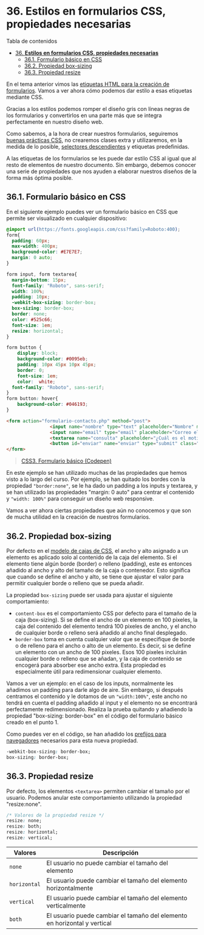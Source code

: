 # 36. **Estilos en formularios CSS, propiedades necesarias**

Tabla de contenidos

- [36. **Estilos en formularios CSS, propiedades necesarias**](#36-estilos-en-formularios-css-propiedades-necesarias)
  - [36.1. Formulario básico en CSS](#361-formulario-básico-en-css)
  - [36.2. Propiedad box-sizing](#362-propiedad-box-sizing)
  - [36.3. Propiedad resize](#363-propiedad-resize)

En el tema anterior vimos las [etiquetas HTML para la creación de formularios](https://github.com/Sergio-Rey-Personal/DIW/blob/master/UD03_Disenyo_y_maquetacion_web_con_HTML5_y_CSS3/UD03_04_EtiquetasParaCreacionFormulariosHTML.md). Vamos a ver ahora cómo podemos dar estilo a esas etiquetas mediante CSS.

Gracias a los estilos podemos romper el diseño gris con líneas negras de los formularios y convertirlos en una parte más que se integra perfectamente en nuestro diseño web.

Como sabemos, a la hora de crear nuestros formularios, seguiremos [buenas prácticas CSS](https://github.com/Sergio-Rey-Personal/DIW/blob/master/UD03_Disenyo_y_maquetacion_web_con_HTML5_y_CSS3/UD03_32_BuenasPracticasCSS.md), no crearemos clases extra y utilizaremos, en la medida de lo posible, [selectores descendientes](https://github.com/Sergio-Rey-Personal/DIW/blob/master/UD03_Disenyo_y_maquetacion_web_con_HTML5_y_CSS3/UD03_23_SelectoresCSS.md#35-selector-descendiente) y etiquetas predefinidas.

A las etiquetas de los formularios se les puede dar estilo CSS al igual que al resto de elementos de nuestro documento. Sin embargo, debemos conocer una serie de propiedades que nos ayuden a elaborar nuestros diseños de la forma más óptima posible.

## 36.1. Formulario básico en CSS

En el siguiente ejemplo puedes ver un formulario básico en CSS que permite ser visualizado en cualquier dispositivo:

```css
@import url(https://fonts.googleapis.com/css?family=Roboto:400);
form{
  padding: 60px;
  max-width: 400px;
  background-color: #E7E7E7;
  margin: 0 auto;
}

form input, form textarea{
  margin-bottom: 15px;
  font-family: "Roboto", sans-serif;
  width: 100%;
  padding: 10px;
  -webkit-box-sizing: border-box;
  box-sizing: border-box; 
  border: none; 
  color: #525c66; 
  font-size: 1em;
  resize: horizontal; 
}

form button {
	display: block;
	background-color: #0095eb;
	padding: 10px 45px 10px 45px;
	border: 0;
	font-size: 1em; 
	color: 	white;
  font-family: "Roboto", sans-serif;
}
form button: hover{
	background-color: #046193;
}
```

```html
<form action="formulario-contacto.php" method="post">	
				<input name="nombre" type="text" placeholder="Nombre" maxlength="30" pattern="[a-zA-Z0-9]+" required autofocus/>
				<input name="email" type="email" placeholder="Correo electrónico" required />	
				<textarea name="consulta" placeholder="¿Cuál es el motivo de tu consulta?" rows="6" required></textarea>
				<button id="enviar" name="enviar" type="submit" class="btn">ENVIAR</button>
</form>	
```

> [CSS3. Formulario básico (Codepen)](https://codepen.io/sergio-rey-personal/pen/KKVNQqK)

En este ejemplo se han utilizado muchas de las propiedades que hemos visto a lo largo del curso. Por ejemplo, se han quitado los bordes con la propiedad `"border:none"`, se le ha dado un padding a los inputs y textarea, y se han utilizado las propiedades "margin: 0 auto" para centrar el contenido y `"width: 100%"` para conseguir un diseño web responsive.

Vamos a ver ahora ciertas propiedades que aún no conocemos y que son de mucha utilidad en la creación de nuestros formularios.

## 36.2. Propiedad box-sizing

Por defecto en el [modelo de cajas de CSS](https://github.com/Sergio-Rey-Personal/DIW/blob/master/UD03_Disenyo_y_maquetacion_web_con_HTML5_y_CSS3/UD03_33_ModeloDeCajasCSS.md), el ancho y alto asignado a un elemento es aplicado solo al contenido de la caja del elemento. Si el elemento tiene algún borde (border) o relleno (padding), este es entonces añadido al ancho y alto del tamaño de la caja o contenedor. Esto significa que cuando se define el ancho y alto, se tiene que ajustar el valor para permitir cualquier borde o relleno que se pueda añadir.

La propiedad `box-sizing` puede ser usada para ajustar el siguiente comportamiento:

- `content-box` es el comportamiento CSS por defecto para el tamaño de la caja (box-sizing). Si se define el ancho de un elemento en 100 pixeles, la caja del contenido del elemento tendrá 100 pixeles de ancho, y el ancho de cualquier borde o relleno será añadido al ancho final desplegado.
- `border-box` toma en cuenta cualquier valor que se especifique de borde o de relleno para el ancho o alto de un elemento. Es decir, si se define un elemento con un ancho de 100 pixeles. Esos 100 pixeles incluirán cualquier borde o relleno que se añadan, y la caja de contenido se encogerá para absorber ese ancho extra. Esta propiedad es especialmente útil para redimensionar cualquier elemento.

Vamos a ver un ejemplo: en el caso de los inputs, normalmente les añadimos un padding para darle algo de aire. Sin embargo, si después centramos el contenido y le dotamos de un `"width:100%"`, este ancho no tendrá en cuenta el padding añadido al input y el elemento no se encontrará perfectamente redimensionado. Realiza la prueba quitando y añadiendo la propiedad "box-sizing: border-box" en el código del formulario básico creado en el punto 1.

Como puedes ver en el código, se han añadido los [prefijos para navegadores](https://github.com/Sergio-Rey-Personal/DIW/blob/master/UD03_Disenyo_y_maquetacion_web_con_HTML5_y_CSS3/UD03_31_PrefijosNavegadoresCSS.md) necesarios para esta nueva propiedad.

```css
-webkit-box-sizing: border-box;
box-sizing: border-box;
```

## 36.3. Propiedad resize

Por defecto, los elementos `<textarea>` permiten cambiar el tamaño por el usuario. Podemos anular este comportamiento utilizando la propiedad "resize:none".

```css
/* Valores de la propiedad resize */
resize: none;
resize: both;
resize: horizontal;
resize: vertical;
```

| **Valores** | **Descripción** |
| --- | --- |
| `none` | El usuario no puede cambiar el tamaño del elemento |
| `horizontal` | El usuario puede cambiar el tamaño del elemento horizontalmente |
| `vertical` | El usuario puede cambiar el tamaño del elemento verticalmente |
| `both` | El usuario puede cambiar el tamaño del elemento en horizontal y vertical |

